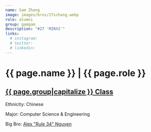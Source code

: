 ```yaml
---
name: Sam Zhang
image: images/bros/27szhang.webp
role: alumni
group: gamgam
description: "#27 'MIRΛI'"
links:
  # instagram: 
  # twitter: 
  # linkedin: 
---
```


# {{ page.name }} | {{ page.role }} 
    
## [{{ page.group|capitalize }} Class](/brothers/{{page.group}}s)
    
Ethnicity: Chinese

Major: Computer Science & Engineering

Big Bro: [Alex "Rule 34" Nguyen](05anguyen)


